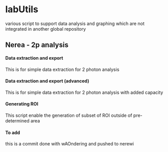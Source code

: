 # labUtils

various script to support data analysis and graphing which are not integrated in another global repository

## Nerea - 2p analysis

#### Data extraction and export
This is for simple data extraction for 2 photon analysis

#### Data extraction and export (advanced) 
This is for simple data extraction for 2 photon analysis with added capacity 

#### Generating ROI
This script enable the generation of subset of ROI outside of pre-determined area 

#### To add
this is a commit done with wAOndering and pushed to nerewi